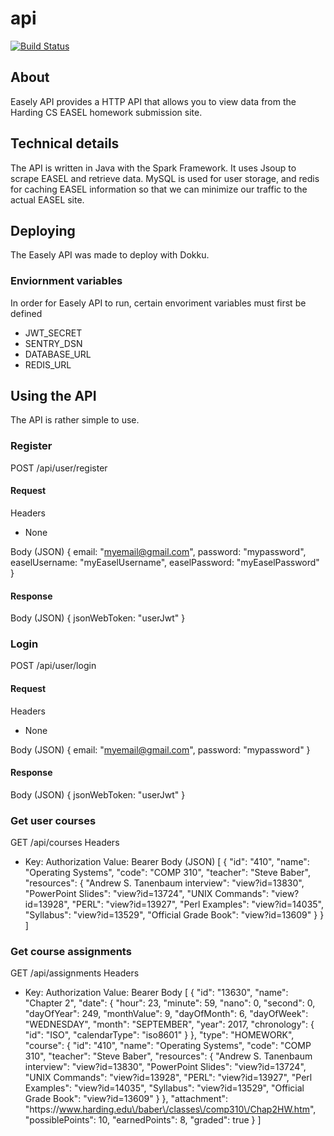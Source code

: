 # api

[![Build Status](https://travis-ci.org/Easely/api.svg?branch=master)](https://travis-ci.org/Easely/api)

## About
Easely API provides a HTTP API that allows you to view data from the Harding CS EASEL homework submission site.

## Technical details
The API is written in Java with the Spark Framework. It uses Jsoup to scrape EASEL and retrieve data. MySQL is used for user storage, and redis for caching EASEL information so that we can minimize our traffic to the actual EASEL site.

## Deploying
The Easely API was made to deploy with Dokku.

### Enviornment variables
In order for Easely API to run, certain envoriment variables must first be defined

* JWT_SECRET
* SENTRY_DSN
* DATABASE_URL
* REDIS_URL

## Using the API
The API is rather simple to use.

### Register
POST /api/user/register

#### Request
Headers
* None

Body (JSON)
{
    email: "myemail@gmail.com",
    password: "mypassword",
    easelUsername: "myEaselUsername",
    easelPassword: "myEaselPassword"
}

#### Response
Body (JSON)
{
    jsonWebToken: "userJwt"
}

### Login
POST /api/user/login

#### Request
Headers
* None

Body (JSON)
{
    email: "myemail@gmail.com",
    password: "mypassword"
}

#### Response
Body (JSON)
{
    jsonWebToken: "userJwt"
}

### Get user courses
GET /api/courses
Headers
* Key: Authorization Value: Bearer <JWT>
Body (JSON)
[
  {
    "id": "410",
    "name": "Operating Systems",
    "code": "COMP 310",
    "teacher": "Steve Baber",
    "resources": {
      "Andrew S. Tanenbaum interview": "view?id=13830",
      "PowerPoint Slides": "view?id=13724",
      "UNIX Commands": "view?id=13928",
      "PERL": "view?id=13927",
      "Perl Examples": "view?id=14035",
      "Syllabus": "view?id=13529",
      "Official Grade Book": "view?id=13609"
    }
  }
]
  

### Get course assignments
GET /api/assignments
Headers
* Key: Authorization Value: Bearer <JWT>
Body
[
  {
    "id": "13630",
    "name": "Chapter 2",
    "date": {
      "hour": 23,
      "minute": 59,
      "nano": 0,
      "second": 0,
      "dayOfYear": 249,
      "monthValue": 9,
      "dayOfMonth": 6,
      "dayOfWeek": "WEDNESDAY",
      "month": "SEPTEMBER",
      "year": 2017,
      "chronology": {
        "id": "ISO",
        "calendarType": "iso8601"
      }
    },
    "type": "HOMEWORK",
    "course": {
      "id": "410",
      "name": "Operating Systems",
      "code": "COMP 310",
      "teacher": "Steve Baber",
      "resources": {
        "Andrew S. Tanenbaum interview": "view?id=13830",
        "PowerPoint Slides": "view?id=13724",
        "UNIX Commands": "view?id=13928",
        "PERL": "view?id=13927",
        "Perl Examples": "view?id=14035",
        "Syllabus": "view?id=13529",
        "Official Grade Book": "view?id=13609"
      }
    },
    "attachment": "https:\/\/www.harding.edu\/baber\/classes\/comp310\/Chap2HW.htm",
    "possiblePoints": 10,
    "earnedPoints": 8,
    "graded": true
  }
]
